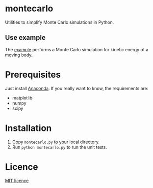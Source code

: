# montecarlo

Utilities to simplify Monte Carlo simulations in Python.

## Use example

The [example](example.py) performs a Monte Carlo simulation for kinetic energy of a
moving body.


# Prerequisites

Just install [Anaconda](https://www.continuum.io/downloads).  If you really
want to know, the requirements are:

* matplotlib
* numpy
* scipy

# Installation

1. Copy `montecarlo.py` to your local directory.
2. Run `python montecarlo.py` to run the unit tests.

# Licence

[MIT licence](https://opensource.org/licenses/MIT)
